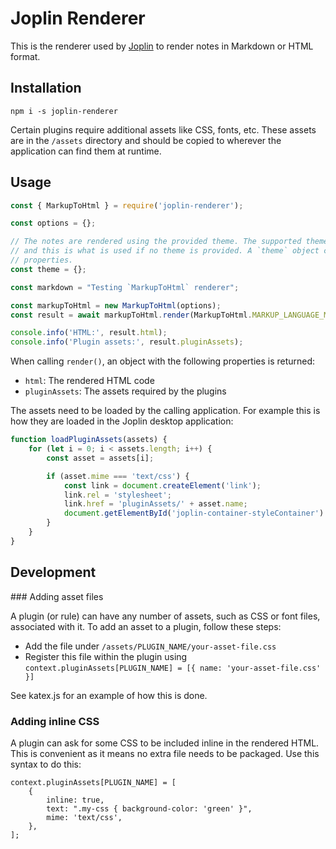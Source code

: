 # Joplin Renderer

This is the renderer used by [Joplin](https://github.com/laurent22/joplin) to render notes in Markdown or HTML format.

## Installation

	npm i -s joplin-renderer

Certain plugins require additional assets like CSS, fonts, etc. These assets are in the `/assets` directory and should be copied to wherever the application can find them at runtime.

## Usage

```js
const { MarkupToHtml } = require('joplin-renderer');

const options = {};

// The notes are rendered using the provided theme. The supported theme properties are in `defaultNoteStyle.js`
// and this is what is used if no theme is provided. A `theme` object can be provided to override default theme
// properties.
const theme = {};

const markdown = "Testing `MarkupToHtml` renderer";

const markupToHtml = new MarkupToHtml(options);
const result = await markupToHtml.render(MarkupToHtml.MARKUP_LANGUAGE_MARKDOWN, markdown, theme, options);

console.info('HTML:', result.html);
console.info('Plugin assets:', result.pluginAssets);
```

When calling `render()`, an object with the following properties is returned:

- `html`: The rendered HTML code
- `pluginAssets`: The assets required by the plugins

The assets need to be loaded by the calling application. For example this is how they are loaded in the Joplin desktop application:

```js
function loadPluginAssets(assets) {
	for (let i = 0; i < assets.length; i++) {
		const asset = assets[i];

		if (asset.mime === 'text/css') {
			const link = document.createElement('link');
			link.rel = 'stylesheet';
			link.href = 'pluginAssets/' + asset.name;
			document.getElementById('joplin-container-styleContainer').appendChild(link);
		}
	}
}
```

## Development

### Adding asset files

A plugin (or rule) can have any number of assets, such as CSS or font files, associated with it. To add an asset to a plugin, follow these steps:

- Add the file under `/assets/PLUGIN_NAME/your-asset-file.css`
- Register this file within the plugin using `context.pluginAssets[PLUGIN_NAME] = [{ name: 'your-asset-file.css' }]`

See katex.js for an example of how this is done.

### Adding inline CSS

A plugin can ask for some CSS to be included inline in the rendered HTML. This is convenient as it means no extra file needs to be packaged. Use this syntax to do this:

```
context.pluginAssets[PLUGIN_NAME] = [
	{
		inline: true,
		text: ".my-css { background-color: 'green' }",
		mime: 'text/css',
	},
];
```